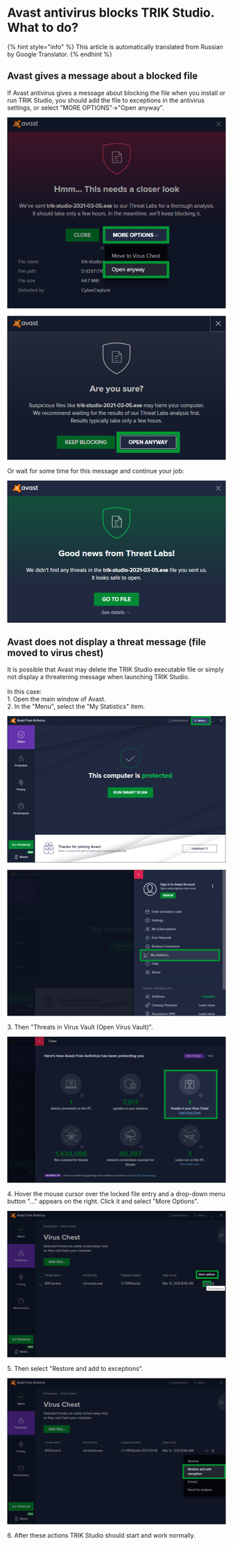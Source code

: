 # Avast antivirus blocks TRIK Studio. What to do?

{% hint style="info" %}
This article is automatically translated from Russian by Google Translator.
{% endhint %}

## **Avast gives a message about a blocked file**

If Avast antivirus gives a message about blocking the file when you install or run TRIK Studio, you should add the file to exceptions in the antivirus settings, or select "MORE OPTIONS"→"Open anyway".

![](<../../.gitbook/assets/41 En 2 AVAST 2.png>)

![](<../../.gitbook/assets/41 En 3 AVAST 2.png>)

Or wait for some time for this message and continue your job:

![](<../../.gitbook/assets/41 En 4 AVAST-04.png>)

## Avast does not display a threat message (file moved to virus chest)

It is possible that Avast may delete the TRIK Studio executable file or simply not display a threatening message when launching TRIK Studio. \
\
In this case: \
1\. Open the main window of Avast.\
2\. In the "Menu", select the "My Statistics" item.

![](<../../.gitbook/assets/41 En A AVAST 2.png>)

![](<../../.gitbook/assets/41 En B AVAST 2.png>)

3\. Then "Threats in Virus Vault (Open Virus Vault)".

![](<../../.gitbook/assets/41 En C AVAST 2.png>)

4\. Hover the mouse cursor over the locked file entry and a drop-down menu button "..." appears on the right. Click it and select "More Options".

![](<../../.gitbook/assets/41 En D AVAST 2.png>)

5\. Then select "Restore and add to exceptions".

![](<../../.gitbook/assets/41 En E AVAST 2.png>)

6\. After these actions TRIK Studio should start and work normally.
